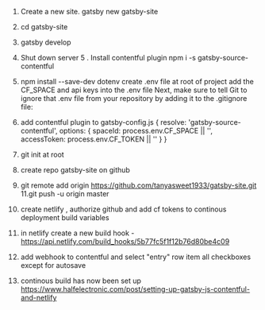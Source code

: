 1. Create a new site. gatsby new gatsby-site
2. cd gatsby-site
3. gatsby develop
4. Shut down server
5 . Install contentful plugin npm i -s gatsby-source-contentful
6. npm install --save-dev dotenv
create .env file at root of project 
add the CF_SPACE and api keys into the .env file
Next, make sure to tell Git to ignore that .env file from your repository by adding it to the .gitignore file:
7. add contentful plugin to gatsby-config.js
    {
      resolve: 'gatsby-source-contentful',
      options: {
        spaceId: process.env.CF_SPACE || '',
        accessToken: process.env.CF_TOKEN || ''
      }
    }

8. git init at root
9. create repo gatsby-site on github 
10. git remote add origin https://github.com/tanyasweet1933/gatsby-site.git
11.git push -u origin master
12. create netlify , authorize github and add cf tokens to continous deployment build variables
13. in netlify create a new build hook - https://api.netlify.com/build_hooks/5b77fc5f1f12b76d80be4c09
14. add webhook to contentful and select "entry" row item all checkboxes except for autosave
15. continous build has now been set up
https://www.halfelectronic.com/post/setting-up-gatsby-js-contentful-and-netlify